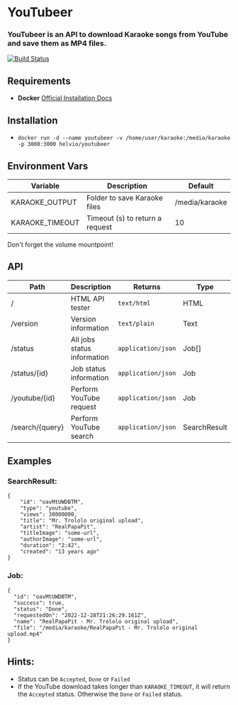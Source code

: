 # YouTubeer

### YouTubeer is an API to download Karaoke songs from YouTube and save them as MP4 files.

[![Build Status](https://jenkins.helv.io/buildStatus/icon?job=helvio%2Fyoutubeer)](https://jenkins.helv.io/job/helvio/job/youtubeer/)

## Requirements

- **Docker** [Official Installation Docs](https://docs.docker.com/engine/install/)

## Installation

- `docker run -d --name youtubeer -v /home/user/karaoke:/media/karaoke -p 3000:3000 helvio/youtubeer`

## Environment Vars

| Variable         | Description                      | Default        |
| ---------------- | -------------------------------- | -------------- |
| KARAOKE_OUTPUT   | Folder to save Karaoke files     | /media/karaoke |
| KARAOKE_TIMEOUT  | Timeout (s) to return a request  | 10             |

Don't forget the volume mountpoint!

## API

| Path            | Description                  | Returns            | Type          |
| --------------- | ---------------------------- | ------------------ | ------------- |
| /               | HTML API tester              | `text/html`        | HTML          |
| /version        | Version information          | `text/plain`       | Text          |
| /status         | All jobs status information  | `application/json` | Job[]         |
| /status/{id}    | Job status information       | `application/json` | Job           |
| /youtube/{id}   | Perform YouTube request      | `application/json` | Job           |
| /search/{query} | Perform YouTube search       | `application/json` | SearchResult  |

## Examples

### SearchResult:
```
{
    "id": "oavMtUWDBTM",
    "type": "youtube",
    "views": 38000000,
    "title": "Mr. Trololo original upload",
    "artist": "RealPapaPit",
    "titleImage": "some-url",
    "authorImage": "some-url",
    "duration": "2:42",
    "created": "13 years ago"
}
```

### Job:
```
{
  "id": "oavMtUWDBTM",
  "success": true,
  "status": "Done",
  "requestedOn": "2022-12-28T21:26:29.161Z",
  "name": "RealPapaPit - Mr. Trololo original upload",
  "file": "/media/karaoke/RealPapaPit - Mr. Trololo original upload.mp4"
}
```

## Hints:
- Status can be `Accepted`, `Done` or `Failed`
- If the YouTube download takes longer than `KARAOKE_TIMEOUT`, it will return the `Accepted` status. Otherwise the `Done` or `Failed` status.